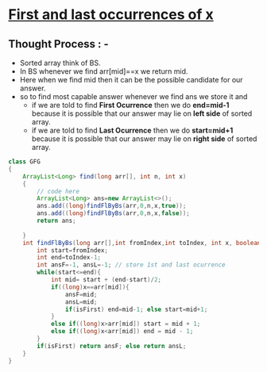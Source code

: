 # [**First and last occurrences of x**](https://practice.geeksforgeeks.org/problems/first-and-last-occurrences-of-x3116/1)
## Thought Process : -
- Sorted array think of BS.
- In BS whenever we find arr[mid]==x we return mid.
- Here when we find mid then it can be the possible candidate for our answer.
- so to find most capable answer whenever we find ans we store it and 
    - if we are told to find **First Ocurrence** then we do **end=mid-1** because it is possible that our answer may lie on **left side** of sorted array.
    - if we are told to find **Last Ocurrence** then we do **start=mid+1** because it is possible that our answer may lie on **right side** of sorted array.
```java
class GFG
{
    ArrayList<Long> find(long arr[], int n, int x)
    {
        // code here
        ArrayList<Long> ans=new ArrayList<>();
        ans.add((long)findFlByBs(arr,0,n,x,true));
        ans.add((long)findFlByBs(arr,0,n,x,false));
        return ans;
        
    }
    int findFlByBs(long arr[],int fromIndex,int toIndex, int x, boolean isFirst){
        int start=fromIndex;
        int end=toIndex-1;
        int ansF=-1, ansL=-1; // store 1st and last ocurrence
        while(start<=end){
            int mid= start + (end-start)/2;
            if((long)x==arr[mid]){
                ansF=mid;
                ansL=mid;
                if(isFirst) end=mid-1; else start=mid+1;
            }
            else if((long)x>arr[mid]) start = mid + 1;
            else if((long)x<arr[mid]) end = mid - 1;
        }
        if(isFirst) return ansF; else return ansL;
    }
}
```
